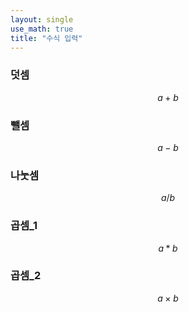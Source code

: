 ```yaml
---
layout: single
use_math: true
title: "수식 입력"
---
```


### 덧셈

$$
a+b
$$

### 뺄셈

$$
a-b
$$

### 나눗셈

$$
a/b
$$

### 곱셈_1

$$
a*b
$$

### 곱셈_2

$$
a \times b
$$

